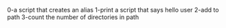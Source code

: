0-a script that creates an alias
1-print a script that says hello user
2-add to path
3-count the number of directories in path

